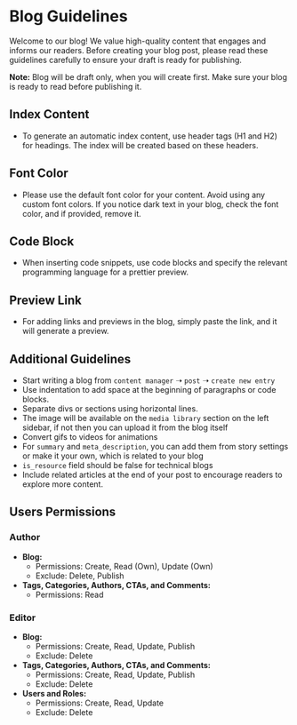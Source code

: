 # Blog Guidelines

Welcome to our blog! We value high-quality content that engages and informs our readers. Before creating your blog post, please read these guidelines carefully to ensure your draft is ready for publishing.

**Note:** Blog will be draft only, when you will create first. Make sure your blog is ready to read before publishing it.

## Index Content

- To generate an automatic index content, use header tags (H1 and H2) for headings. The index will be created based on these headers.

## Font Color

- Please use the default font color for your content. Avoid using any custom font colors. If you notice dark text in your blog, check the font color, and if provided, remove it.

## Code Block

- When inserting code snippets, use code blocks and specify the relevant programming language for a prettier preview.

## Preview Link

- For adding links and previews in the blog, simply paste the link, and it will generate a preview.

## Additional Guidelines

- Start writing a blog from `content manager` ➝ `post` ➝ `create new entry`
- Use indentation to add space at the beginning of paragraphs or code blocks.
- Separate divs or sections using horizontal lines.
- The image will be available on the `media library` section on the left sidebar, if not then you can upload it from the blog itself
- Convert gifs to videos for animations
- For `summary` and `meta_description`, you can add them from story settings or make it your own, which is related to your blog
- `is_resource` field should be false for technical blogs
- Include related articles at the end of your post to encourage readers to explore more content.

## Users Permissions

### Author

- **Blog:**
  - Permissions: Create, Read (Own), Update (Own)
  - Exclude: Delete, Publish
- **Tags, Categories, Authors, CTAs, and Comments:**
  - Permissions: Read

### Editor

- **Blog:**
  - Permissions: Create, Read, Update, Publish
  - Exclude: Delete
- **Tags, Categories, Authors, CTAs, and Comments:**
  - Permissions: Create, Read, Update, Publish
  - Exclude: Delete
- **Users and Roles:**
  - Permissions: Create, Read, Update
  - Exclude: Delete
